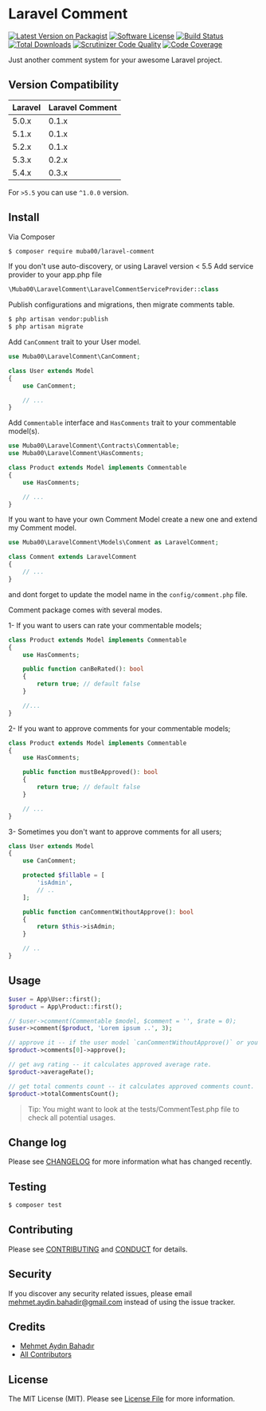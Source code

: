 # Laravel Comment

[![Latest Version on Packagist][ico-version]][link-packagist]
[![Software License][ico-license]](LICENSE.md)
[![Build Status][ico-travis]][link-travis]
[![Total Downloads][ico-downloads]][link-downloads]
[![Scrutinizer Code Quality](https://scrutinizer-ci.com/g/muba00/laravel-comment/badges/quality-score.png?b=master)](https://scrutinizer-ci.com/g/muba00/laravel-comment/?branch=master)
[![Code Coverage](https://scrutinizer-ci.com/g/muba00/laravel-comment/badges/coverage.png?b=master)](https://scrutinizer-ci.com/g/muba00/laravel-comment/?branch=master)

Just another comment system for your awesome Laravel project.

## Version Compatibility

| Laravel | Laravel Comment |
| :------ | :-------------- |
| 5.0.x   | 0.1.x           |
| 5.1.x   | 0.1.x           |
| 5.2.x   | 0.1.x           |
| 5.3.x   | 0.2.x           |
| 5.4.x   | 0.3.x           |

For `>5.5` you can use `^1.0.0` version.

## Install

Via Composer

```bash
$ composer require muba00/laravel-comment
```

If you don't use auto-discovery, or using Laravel version < 5.5 Add service provider to your app.php file

```php
\Muba00\LaravelComment\LaravelCommentServiceProvider::class
```

Publish configurations and migrations, then migrate comments table.

```bash
$ php artisan vendor:publish
$ php artisan migrate
```

Add `CanComment` trait to your User model.

```php
use Muba00\LaravelComment\CanComment;

class User extends Model
{
    use CanComment;

    // ...
}

```

Add `Commentable` interface and `HasComments` trait to your commentable model(s).

```php
use Muba00\LaravelComment\Contracts\Commentable;
use Muba00\LaravelComment\HasComments;

class Product extends Model implements Commentable
{
    use HasComments;

    // ...
}
```

If you want to have your own Comment Model create a new one and extend my Comment model.

```php
use Muba00\LaravelComment\Models\Comment as LaravelComment;

class Comment extends LaravelComment
{
    // ...
}
```

and dont forget to update the model name in the `config/comment.php` file.

Comment package comes with several modes.

1- If you want to users can rate your commentable models;

```php
class Product extends Model implements Commentable
{
    use HasComments;

    public function canBeRated(): bool
    {
        return true; // default false
    }

    //...
}
```

2- If you want to approve comments for your commentable models;

```php
class Product extends Model implements Commentable
{
    use HasComments;

    public function mustBeApproved(): bool
    {
        return true; // default false
    }

    // ...
}
```

3- Sometimes you don't want to approve comments for all users;

```php
class User extends Model
{
    use CanComment;

    protected $fillable = [
        'isAdmin',
        // ..
    ];

    public function canCommentWithoutApprove(): bool
    {
        return $this->isAdmin;
    }

    // ..
}
```

## Usage

```php
$user = App\User::first();
$product = App\Product::first();

// $user->comment(Commentable $model, $comment = '', $rate = 0);
$user->comment($product, 'Lorem ipsum ..', 3);

// approve it -- if the user model `canCommentWithoutApprove()` or you don't use `mustBeApproved()`, it is not necessary
$product->comments[0]->approve();

// get avg rating -- it calculates approved average rate.
$product->averageRate();

// get total comments count -- it calculates approved comments count.
$product->totalCommentsCount();
```

> Tip: You might want to look at the tests/CommentTest.php file to check all potential usages.

## Change log

Please see [CHANGELOG](CHANGELOG.md) for more information what has changed recently.

## Testing

```bash
$ composer test
```

## Contributing

Please see [CONTRIBUTING](CONTRIBUTING.md) and [CONDUCT](CONDUCT.md) for details.

## Security

If you discover any security related issues, please email mehmet.aydin.bahadir@gmail.com instead of using the issue tracker.

## Credits

-   [Mehmet Aydın Bahadır][link-author]
-   [All Contributors][link-contributors]

## License

The MIT License (MIT). Please see [License File](LICENSE.md) for more information.

[ico-version]: https://img.shields.io/packagist/v/muba00/laravel-comment.svg?style=flat-square
[ico-license]: https://img.shields.io/badge/license-MIT-brightgreen.svg?style=flat-square
[ico-travis]: https://img.shields.io/travis/muba00/laravel-comment/master.svg?style=flat-square
[ico-downloads]: https://img.shields.io/packagist/dt/muba00/laravel-comment.svg?style=flat-square
[link-packagist]: https://packagist.org/packages/muba00/laravel-comment
[link-travis]: https://travis-ci.org/muba00/laravel-comment
[link-downloads]: https://packagist.org/packages/muba00/laravel-comment
[link-author]: https://github.com/muba00
[link-contributors]: ../../contributors
